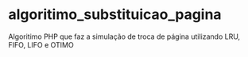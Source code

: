 # algoritimo_substituicao_pagina
Algoritimo PHP que faz a simulação de troca de página utilizando LRU, FIFO, LIFO e OTIMO
